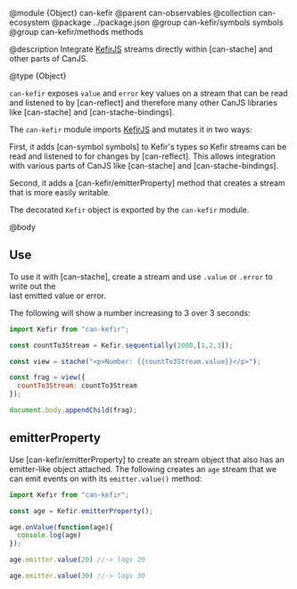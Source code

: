 @module {Object} can-kefir
@parent can-observables
@collection can-ecosystem
@package ../package.json
@group can-kefir/symbols symbols
@group can-kefir/methods methods

@description Integrate [KefirJS](https://rpominov.github.io/kefir/) streams directly within [can-stache]
and other parts of CanJS.

@type {Object}

`can-kefir` exposes `value` and `error` key values on a stream that can be read and listened to
by [can-reflect] and therefore many other CanJS libraries like [can-stache] and [can-stache-bindings].

The `can-kefir` module imports [KefirJS](https://rpominov.github.io/kefir/) and mutates it in two ways:

First, it adds [can-symbol symbols]
to Kefir's types so Kefir streams can be read and listened to for changes by [can-reflect].  This allows integration with various parts of CanJS like [can-stache] and [can-stache-bindings].  

Second, it adds a [can-kefir/emitterProperty] method that creates a stream that is more easily writable.

The decorated `Kefir` object is exported by the `can-kefir` module.

@body

## Use

To use it with [can-stache], create a stream and use `.value` or `.error` to write out the  
last emitted value or error.


The following will show a number increasing to 3 over 3 seconds:

```javascript
import Kefir from "can-kefir";

const countTo3Stream = Kefir.sequentially(1000,[1,2,3]);

const view = stache("<p>Number: {{countTo3Stream.value}}</p>");

const frag = view({
  countTo3Stream: countTo3Stream
});

document.body.appendChild(frag);
```

## emitterProperty

Use [can-kefir/emitterProperty] to create an stream object that also
has an emitter-like object attached.  The following creates an `age` stream that we can emit events on with its `emitter.value()` method:

```javascript
import Kefir from "can-kefir";

const age = Kefir.emitterProperty();

age.onValue(function(age){
  console.log(age)
});

age.emitter.value(20) //-> logs 20

age.emitter.value(30) //-> logs 30
```
